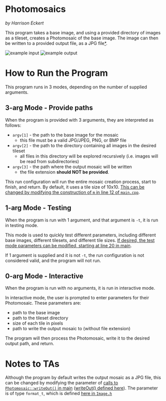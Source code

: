 # Photomosaics

_by Harrison Eckert_

This program takes a base image, and using a provided directory of images as a tileset, creates a Photomosaic of the base image.
The image can then be written to a provided output file, as a JPG file[*](#notes-to-tas).

![example input](examples/baymax.jpeg)
![example output](examples/pmax.jpg)



# How to Run the Program

This program runs in 3 modes, depending on the number of supplied arguments.

## 3-arg Mode - Provide paths

When the program is provided with 3 arguments, they are interpreted as follows:
- `argv[1]` - the path to the base image for the mosaic
  - this file must be a valid JPG/JPEG, PNG, or BMP file
- `argv[2]` - the path to the directory containing all images in the desired tileset
  - all files in this directory will be explored recursively (i.e. images will be read from subdirectories)
- `argv[3]` - the path where the output mosaic will be written
  - the file extension __should NOT be provided__.

This run configuration will run the entire mosaic creation process, start to finish, and return. By default, it uses a 
tile size of 10x10. [This can be changed by modifying the construction of `m` in line 12 of `main.cpp`](main.cpp).

## 1-arg Mode - Testing

When the program is run with 1 argument, and that argument is `-t`, it is run in testing mode.

This mode is used to quickly test different parameters, including different base images, different tilesets, and 
different tile sizes. [If desired, the test mode parameters can be modified, starting at line 20 in main](main.cpp).

If 1 argument is supplied and it is not `-t`, the run configuration is not considered valid, and the program will not run.

## 0-arg Mode - Interactive

When the program is run with no arguments, it is run in interactive mode.

In interactive mode, the user is prompted to enter parameters for their Photomosaic. These parameters are:
- path to the base image
- path to the tileset directory
- size of each tile in pixels
- path to write the output mosaic to (without file extension)

The program will then process the Photomosaic, write it to the desired output path, and return.

# Notes to TAs

Although the program by default writes the output mosaic as a JPG file, this can be changed by modifying the parameter
of [calls to `Photomosaic::writeOut()` in main](main.cpp) ([writeOut() defined here](lib/include/Photomosaic.h)). The 
parameter is of type `format_t`, which is defined [here in `Image.h`](lib/include/Image.h)
